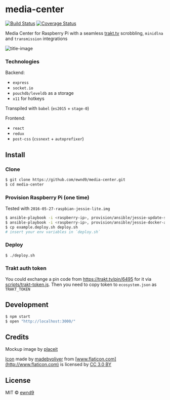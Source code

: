# media-center

[![Build Status](https://travis-ci.org/ewnd9/media-center.svg?branch=master)](https://travis-ci.org/ewnd9/media-center)
[![Coverage Status](https://coveralls.io/repos/ewnd9/media-center/badge.svg?branch=master&service=github)](https://coveralls.io/github/ewnd9/media-center?branch=master)

Media Center for Raspberry Pi with a seamless [trakt.tv](http://trakt.tv/) scrobbling, `minidlna` and `transmission` integrations

![title-image](/mockup.jpg?raw=true)

### Technologies

Backend:

- `express`
- `socket.io`
- `pouchdb/leveldb` as a storage
- `x11` for hotkeys

Transpiled with `babel` (`es2015` + `stage-0`)

Frontend:

- `react`
- `redux`
- `post-css` (`cssnext` + `autoprefixer`)

## Install

### Clone

```sh
$ git clone https://github.com/ewnd9/media-center.git
$ cd media-center
```

### Provision Raspberry Pi (one time)

Tested with `2016-05-27-raspbian-jessie-lite.img`

```sh
$ ansible-playbook -i <raspberry-ip>, provision/ansible/jessie-update-sshd.yml --ask-pass # default password in rasbpian is "raspberry"
$ ansible-playbook -i <raspberry-ip>, provision/ansible/jessie-docker-arm-playbook.yml --ask-become-pass
$ cp example.deploy.sh deploy.sh
# insert your env variables in `deploy.sh`
```

### Deploy

```
$ ./deploy.sh
```

### Trakt auth token

You could exchange a pin code from https://trakt.tv/pin/6495 for it via [scripts/trakt-token.js](scripts/trakt-token.js). Then you need to copy token to `ecosystem.json` as `TRAKT_TOKEN`

## Development

```sh
$ npm start
$ open "http://localhost:3000/"
```

## Credits

Mockup image by [placeit](https://placeit.net/stages/flat-screen-and-ipad-mini-mockup-at-home-a4667?f_devices=tv)

[Icon](http://www.flaticon.com/free-icon/film_148716)
made by [madebyoliver](http://www.flaticon.com/authors/madebyoliver)
from [www.flaticon.com](http://www.flaticon.com)
is licensed by [CC 3.0 BY](http://creativecommons.org/licenses/by/3.0/)

## License

MIT © [ewnd9](http://ewnd9.com)
